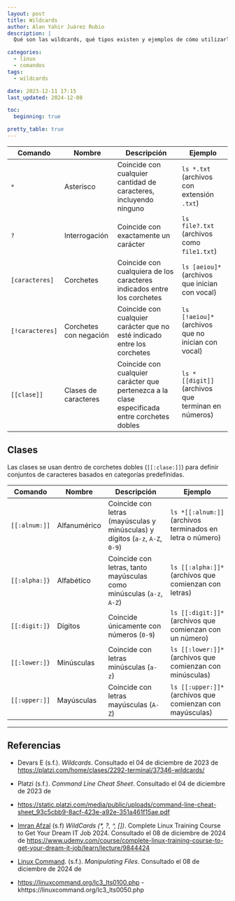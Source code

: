 ```yaml
---
layout: post
title: Wildcards
author: Alan Yahir Juárez Rubio
description: |
  Qué son las wildcards, qué tipos existen y ejemplos de cómo utilizarlas

categories:
  - linux
  - comandos
tags:
  - wildcards

date: 2023-12-11 17:15
last_updated: 2024-12-08

toc:
  beginning: true

pretty_table: true
---
```


| Comando         | Nombre                 | Descripción                                                                                   | Ejemplo                                            |
| --------------- | ---------------------- | --------------------------------------------------------------------------------------------- | -------------------------------------------------- |
| `*`             | Asterisco              | Coincide con cualquier cantidad de caracteres, incluyendo ninguno                             | `ls *.txt` (archivos con extensión `.txt`)         |
| `?`             | Interrogación          | Coincide con exactamente un carácter                                                          | `ls file?.txt` (archivos como `file1.txt`)         |
| `[caracteres]`  | Corchetes              | Coincide con cualquiera de los caracteres indicados entre los corchetes                       | `ls [aeiou]*` (archivos que inician con vocal)     |
| `[!caracteres]` | Corchetes con negación | Coincide con cualquier carácter que no esté indicado entre los corchetes                      | `ls [!aeiou]*` (archivos que no inician con vocal) |
| `[[clase]]`     | Clases de caracteres   | Coincide con cualquier carácter que pertenezca a la clase especificada entre corchetes dobles | `ls *[[digit]]` (archivos que terminan en números) |

## Clases

Las clases se usan dentro de corchetes dobles (`[[:clase:]]`) para definir conjuntos de caracteres basados en categorías predefinidas.

| Comando       | Nombre       | Descripción                                                                   | Ejemplo                                                   |
| ------------- | ------------ | ----------------------------------------------------------------------------- | --------------------------------------------------------- |
| `[[:alnum:]]` | Alfanumérico | Coincide con letras (mayúsculas y minúsculas) y dígitos (`a-z`, `A-Z`, `0-9`) | `ls *[[:alnum:]]` (archivos terminados en letra o número) |
| `[[:alpha:]}` | Alfabético   | Coincide con letras, tanto mayúsculas como minúsculas (`a-z`, `A-Z`)          | `ls [[:alpha:]]*` (archivos que comienzan con letras)     |
| `[[:digit:]}` | Dígitos      | Coincide únicamente con números (`0-9`)                                       | `ls [[:digit:]]*` (archivos que comienzan con un número)  |
| `[[:lower:]}` | Minúsculas   | Coincide con letras minúsculas (`a-z`)                                        | `ls [[:lower:]]*` (archivos que comienzan con minúsculas) |
| `[[:upper:]]` | Mayúsculas   | Coincide con letras mayúsculas (`A-Z`)                                        | `ls [[:upper:]]*` (archivos que comienzan con mayúsculas) |

<div style="page-break-after: always;"></div>

---

## Referencias

- Devars E
  (s.f.).
  _Wildcards_.
  Consultado el 04 de diciembre de 2023 de
  <https://platzi.com/home/clases/2292-terminal/37346-wildcards/>

- Platzi
  (s.f.).
  _Command Line Cheat Sheet_.
  Consultado el 04 de diciembre de 2023 de
- <https://static.platzi.com/media/public/uploads/command-line-cheat-sheet_93c5cbb9-8acf-423e-a92e-351a461f15ae.pdf>

- [Imran Afzal](https://www.udemy.com/course/complete-linux-training-course-to-get-your-dream-it-job/#instructor-1)
  (s.f)
  _WildCards (\*, ?, ^, \[\])_.
  Complete Linux Training Course to Get Your Dream IT Job 2024.
  Consultado el 08 de diciembre de 2024 de
  <https://www.udemy.com/course/complete-linux-training-course-to-get-your-dream-it-job/learn/lecture/9844424>

- [Linux Command](https://linuxcommand.org/).
  (s.f.).
  _Manipulating Files_.
  Consultado el 08 de diciembre de 2024 de
- <https://linuxcommand.org/lc3_lts0100.php>
  -khttps://linuxcommand.org/lc3_lts0050.php
